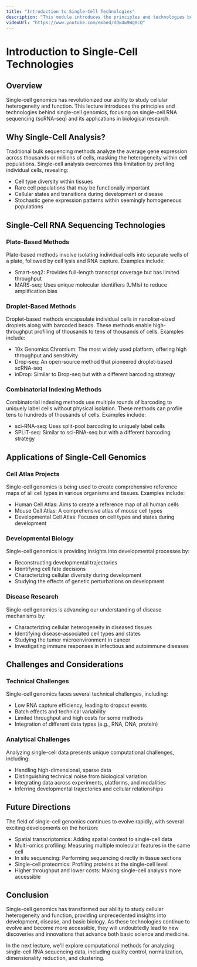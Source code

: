 ```yaml
---
title: "Introduction to Single-Cell Technologies"
description: "This module introduces the principles and technologies behind single-cell genomics. You'll learn about different single-cell sequencing platforms and their applications."
videoUrl: "https://www.youtube.com/embed/dQw4w9WgXcQ"
---
```


# Introduction to Single-Cell Technologies

## Overview

Single-cell genomics has revolutionized our ability to study cellular heterogeneity and function. This lecture introduces the principles and technologies behind single-cell genomics, focusing on single-cell RNA sequencing (scRNA-seq) and its applications in biological research.

## Why Single-Cell Analysis?

Traditional bulk sequencing methods analyze the average gene expression across thousands or millions of cells, masking the heterogeneity within cell populations. Single-cell analysis overcomes this limitation by profiling individual cells, revealing:

- Cell type diversity within tissues
- Rare cell populations that may be functionally important
- Cellular states and transitions during development or disease
- Stochastic gene expression patterns within seemingly homogeneous populations

## Single-Cell RNA Sequencing Technologies

### Plate-Based Methods

Plate-based methods involve isolating individual cells into separate wells of a plate, followed by cell lysis and RNA capture. Examples include:

- Smart-seq2: Provides full-length transcript coverage but has limited throughput
- MARS-seq: Uses unique molecular identifiers (UMIs) to reduce amplification bias

### Droplet-Based Methods

Droplet-based methods encapsulate individual cells in nanoliter-sized droplets along with barcoded beads. These methods enable high-throughput profiling of thousands to tens of thousands of cells. Examples include:

- 10x Genomics Chromium: The most widely used platform, offering high throughput and sensitivity
- Drop-seq: An open-source method that pioneered droplet-based scRNA-seq
- inDrop: Similar to Drop-seq but with a different barcoding strategy

### Combinatorial Indexing Methods

Combinatorial indexing methods use multiple rounds of barcoding to uniquely label cells without physical isolation. These methods can profile tens to hundreds of thousands of cells. Examples include:

- sci-RNA-seq: Uses split-pool barcoding to uniquely label cells
- SPLiT-seq: Similar to sci-RNA-seq but with a different barcoding strategy

## Applications of Single-Cell Genomics

### Cell Atlas Projects

Single-cell genomics is being used to create comprehensive reference maps of all cell types in various organisms and tissues. Examples include:

- Human Cell Atlas: Aims to create a reference map of all human cells
- Mouse Cell Atlas: A comprehensive atlas of mouse cell types
- Developmental Cell Atlas: Focuses on cell types and states during development

### Developmental Biology

Single-cell genomics is providing insights into developmental processes by:

- Reconstructing developmental trajectories
- Identifying cell fate decisions
- Characterizing cellular diversity during development
- Studying the effects of genetic perturbations on development

### Disease Research

Single-cell genomics is advancing our understanding of disease mechanisms by:

- Characterizing cellular heterogeneity in diseased tissues
- Identifying disease-associated cell types and states
- Studying the tumor microenvironment in cancer
- Investigating immune responses in infectious and autoimmune diseases

## Challenges and Considerations

### Technical Challenges

Single-cell genomics faces several technical challenges, including:

- Low RNA capture efficiency, leading to dropout events
- Batch effects and technical variability
- Limited throughput and high costs for some methods
- Integration of different data types (e.g., RNA, DNA, protein)

### Analytical Challenges

Analyzing single-cell data presents unique computational challenges, including:

- Handling high-dimensional, sparse data
- Distinguishing technical noise from biological variation
- Integrating data across experiments, platforms, and modalities
- Inferring developmental trajectories and cellular relationships

## Future Directions

The field of single-cell genomics continues to evolve rapidly, with several exciting developments on the horizon:

- Spatial transcriptomics: Adding spatial context to single-cell data
- Multi-omics profiling: Measuring multiple molecular features in the same cell
- In situ sequencing: Performing sequencing directly in tissue sections
- Single-cell proteomics: Profiling proteins at the single-cell level
- Higher throughput and lower costs: Making single-cell analysis more accessible

## Conclusion

Single-cell genomics has transformed our ability to study cellular heterogeneity and function, providing unprecedented insights into development, disease, and basic biology. As these technologies continue to evolve and become more accessible, they will undoubtedly lead to new discoveries and innovations that advance both basic science and medicine.

In the next lecture, we'll explore computational methods for analyzing single-cell RNA sequencing data, including quality control, normalization, dimensionality reduction, and clustering.
